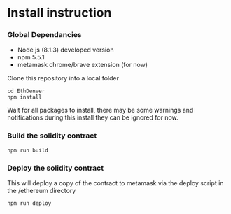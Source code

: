 # Install instruction

### Global Dependancies
- Node js (8.1.3) developed version
- npm 5.5.1
- metamask chrome/brave extension (for now)

Clone this repository into a local folder

```
cd EthDenver
npm install
```

Wait for all packages to install, there may be some warnings and notifications during this install they can be ignored for now.


### Build the solidity contract

```
npm run build
```


### Deploy the solidity contract

 This will deploy a copy of the contract to metamask via the deploy script in the /ethereum directory


```
npm run deploy
```

